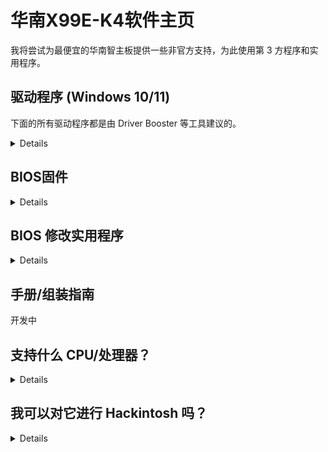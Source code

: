 [Aptio 的 V 工具]: https://www.mediafire.com/file/ucvt4pdxjrtpmu7/Tools_for_AMI_Aptio_V.zip/file
[Aptio的工具镜像]: https://disk.yandex.com/d/XrZjsImaqxl8Uw
[就在这里]: https://github.com/sebasrock156/Huananzhi-X99E-K4-Opencore
[音频驱动程序]: https://dlcdnets.asus.com/pub/ASUS/mb/01AUDIO/DRV_Audio_RTK_SZ_RTK_TSD_W10_64_V6090501_20210226R.zip?model=H81M-K
[以太网驱动程序]: https://dlcdnets.asus.com/pub/ASUS/lan/Realtek_LAN_Win7-8-81-10_V792115_838115_101505.zip?model=H81M-K
[原始 BIOS 映像]: https://www.mediafire.com/file/zozi3s0fixamce4/X99E-K4+BIOS.rom/file

# 华南X99E-K4软件主页

我将尝试为最便宜的华南智主板提供一些非官方支持，为此使用第 3 方程序和实用程序。

## 驱动程序 (Windows 10/11)

下面的所有驱动程序都是由 Driver Booster 等工具建议的。

<details>

[Intel 驱动程序（芯片组、I/O 和处理器]

[主板驱动程序（M.2、SATA、USB 集线器]

[音频驱动程序]

[以太网驱动程序]

---
  
</details>

## BIOS固件

<details>
  
由于我们没有华南志的正式文件，所以我承担了从我自己的主板上转储的任务。

[原始 BIOS 映像]：这是我主板上的 Stock BIOS 的转储，未经修改。

[解锁 BIOS 映像]：当我尝试启用其中的所有功能时，这是一个经过轻微修改的 BIOS。

[被黑的 BIOS 映像]：这是经过修改的 BIOS 映像，用于通过 Turbo Boost Hack 启动 Xeon V3 系列（和某些 V4 系列）。
---

</details>

## BIOS 修改实用程序

<details>
  
⚠ **免责声明** ⚠：在这里我想对合理使用提出上诉，有些工具是技术服务和企业泄露的，这些工具的逆向工程通常是非法的，但在这里它用于教育目的。

[Aptio 的 V 工具] | [Aptio的工具镜像]: 这些工具是我们可以修改和刷新新的 BIOS 固件的工具。

---
</details>

## 手册/组装指南

开发中

## 支持什么 CPU/处理器？

<details>

基于Socket（LGA 2011-3），所有具有该插槽的处理器都可能受支持，但是，南桥（芯片组）是一个谜，下面我列出了一些使用该主板测试的处理器：

---
系列 | 模型 | 规格 | 笔记
---|---|---|:--:
核心| i7-5820K | Haswell-E，6 核/12 线程@3.3 GHz/3.6GHz Turbo，TDP 140W |兼容500W电源 
核心| i7-5930K | Haswell-E，6 核/12 线程@3.5 GHz/3.7GHz Turbo，TDP 140W |兼容500W电源
核心| i7-6800K | Broadwell-E，6 核/12 线程@3.4 GHz/3.6GHz Turbo，TDP 140W |兼容500W电源
核心| i7-6850K | Broadwell-E，6 核/12 线程@3.6 GHz/3.8GHz Turbo，TDP 140W |兼容500W电源
核心| i7-6900K | Broadwell-E，8 核/16 线程@3.2 GHz/3.7GHz Turbo，TDP 140W |兼容500W电源
核心至尊| i7-5960X | Haswell-E，8 核/16 线程@3.0 GHz/3.5GHz Turbo，TDP 140W |兼容500W电源
核心至尊| i7-6950X | Broadwell-E，10 核/20 线程@3.0 GHz/3.5GHz Turbo，TDP 140W |兼容650W电源
至强 | E5-1600 和 E5-2600 V3 系列 | Haswell-EP |兼容 750W 或更高功率的 PSU
至强 | E5-1600 和 E5-2600 V4 系列 | Broadwell-EP |兼容 750W 或更高功率的 PSU
至强 | E5-4600 V3系列| Haswell-EP |兼容650W PSU，但仅使用ECC RAM模块（之前检查带宽）
至强 | E5-4600 V4系列| Broadwell-EP |兼容750W PSU，但仅使用ECC RAM模块（之前检查带宽）
---
  
</details>

## 我可以对它进行 Hackintosh 吗？

<details>

简短的回答是肯定的，可以。

长的答案是肯定的，但是：我们确实需要知道用于运行它的主板芯片组（HM55 或 P55）、声卡和 GPU 是什么。

对于带有 HM55 芯片组的变体，我正在一些 EFI 中工作，以将 MacOS 作为 Hackintosh PC 启动 [就在这里]

---
  
</details>

